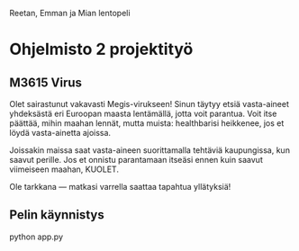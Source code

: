 Reetan, Emman ja Mian lentopeli

# Ohjelmisto 2 projektityö

## M3615 Virus

Olet sairastunut vakavasti Megis-virukseen!
Sinun täytyy etsiä vasta-aineet yhdeksästä eri Euroopan maasta lentämällä, jotta voit parantua.
Voit itse päättää, mihin maahan lennät, mutta muista: healthbarisi heikkenee, jos et löydä vasta-ainetta ajoissa.

Joissakin maissa saat vasta-aineen suorittamalla tehtäviä kaupungissa, kun saavut perille.
Jos et onnistu parantamaan itseäsi ennen kuin saavut viimeiseen maahan, KUOLET.

Ole tarkkana — matkasi varrella saattaa tapahtua yllätyksiä!

## Pelin käynnistys
python app.py
